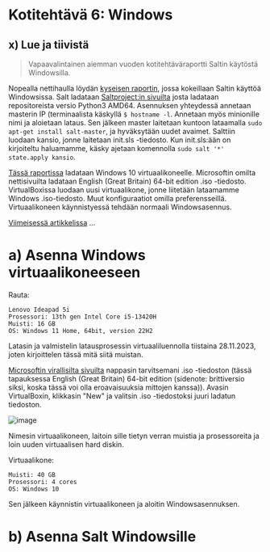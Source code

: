 # Kotitehtävä 6: Windows

## x) Lue ja tiivistä

> Vapaavalintainen aiemman vuoden kotitehtäväraportti Saltin käytöstä Windowsilla.

Nopealla nettihaulla löydän [kyseisen raportin](https://johanlindell.fi/palvelintenhallinta#h6), jossa kokeillaan Saltin käyttöä Windowsissa.
Salt ladataan [Saltproject:in sivuilta](https://docs.saltproject.io/en/3001/topics/installation/windows.html) josta ladataan repositoreista versio Python3 AMD64.
Asennuksen yhteydessä annetaan masterin IP (terminaalista käskyllä `$ hostname -l`. Annetaan myös minionille nimi ja aloietaan lataus.
Sen jälkeen master laitetaan kuntoon lataamalla `sudo apt-get install salt-master`, ja hyväksytään uudet avaimet.
Salttiin luodaan kansio, jonne laitetaan init.sls -tiedosto. Kun init.sls:ään on kirjoiteltu haluamamme, käsky ajetaan komennolla `sudo salt '*' state.apply kansio`.

[Tässä raportissa](https://github.com/therealhalonen/PhishSticks/blob/master/notes/ollikainen/windows.md) ladataan Windows 10 virtuaalikoneelle. Microsoftin omilta nettisivuilta ladataan English (Great Britain) 64-bit edition .iso -tiedosto. 
VirtualBoxissa luodaan uusi virtuaalikone, jonne liitetään lataamamme Windows .iso-tiedosto. Muut konfiguraatiot omilla preferensseillä.
Virtuaalikoneen käynnistyessä tehdään normaali Windowsasennus.

[Viimeisessä artikkelissa](https://refspecs.linuxfoundation.org/FHS_3.0/fhs/index.html) ...

# a) Asenna Windows virtuaalikoneeseen

Rauta:

```
Lenovo Ideapad 5i
Prosessori: 13th gen Intel Core i5-13420H
Muisti: 16 GB
OS: Windows 11 Home, 64bit, version 22H2
```

Latasin ja valmistelin latausprosessin virtuaaliluennolla tiistaina 28.11.2023, joten kirjoittelen tässä mitä siitä muistan.

[Microsoftin virallisilta sivuilta](https://www.microsoft.com/en-us/evalcenter/download-windows-10-enterprise) nappasin tarvitsemani .iso -tiedoston (tässä tapauksessa English (Great Britain) 64-bit edition (sidenote: brittiversio siksi, koska tässä voi olla eroavaisuuksia mittojen kanssa)). Avasin VirtualBoxin, klikkasin "New" ja valitsin .iso -tiedostoksi juuri ladatun tiedoston.

![image](https://github.com/16cats/Infra-as-Code-course/assets/97065659/95d5a56f-2e4b-4151-952c-cc6cc331e54a)

Nimesin virtuaalikoneen, laitoin sille tietyn verran muistia ja prosessoreita ja loin uuden virtuaalisen hard diskin. 

Virtuaalikone:

```
Muisti: 40 GB
Prosessori: 4 cores
OS: Windows 10
```

Sen jälkeen käynnistin virtuaalikoneen ja aloitin Windowsasennuksen. 

# b) Asenna Salt Windowsille
